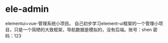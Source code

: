 # ele-admin
elementui+vue-管理系统小项目。
自己初步学习element-ui框架的一个管理小项目，只是一个简陋的大致框架，导航数据是模拟的，没有后端。账号：shen    密码：123

